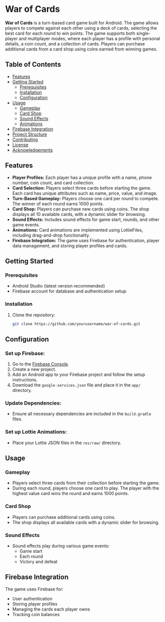 # War of Cards

**War of Cards** is a turn-based card game built for Android. The game allows players to compete against each other using a deck of cards, selecting the best card for each round to win points. The game supports both single-player and multiplayer modes, where each player has a profile with personal details, a coin count, and a collection of cards. Players can purchase additional cards from a card shop using coins earned from winning games.

## Table of Contents

* [Features](#features)
* [Getting Started](#getting-started)
  * [Prerequisites](#prerequisites)
  * [Installation](#installation)
  * [Configuration](#configuration)
* [Usage](#usage)
  * [Gameplay](#gameplay)
  * [Card Shop](#card-shop)
  * [Sound Effects](#sound-effects)
  * [Animations](#animations)
* [Firebase Integration](#firebase-integration)
* [Project Structure](#project-structure)
* [Contributing](#contributing)
* [License](#license)
* [Acknowledgements](#acknowledgements)

## Features

* **Player Profiles:** Each player has a unique profile with a name, phone number, coin count, and card collection.
* **Card Selection:** Players select three cards before starting the game. Each card has unique attributes such as name, price, value, and image.
* **Turn-Based Gameplay:** Players choose one card per round to compete. The winner of each round earns 1000 points.
* **Card Shop:** Players can purchase new cards using coins. The shop displays all 10 available cards, with a dynamic slider for browsing.
* **Sound Effects:** Includes sound effects for game start, rounds, and other game events.
* **Animations:** Card animations are implemented using LottieFiles, including drag-and-drop functionality.
* **Firebase Integration:** The game uses Firebase for authentication, player data management, and storing player profiles and cards.

## Getting Started

### Prerequisites

* Android Studio (latest version recommended)
* Firebase account for database and authentication setup

### Installation

1. Clone the repository:
   ```bash
   git clone https://github.com/yourusername/war-of-cards.git

## Configuration

### Set up Firebase:

1. Go to the [Firebase Console](https://console.firebase.google.com/).
2. Create a new project.
3. Add an Android app to your Firebase project and follow the setup instructions.
4. Download the `google-services.json` file and place it in the `app/` directory.

### Update Dependencies:

- Ensure all necessary dependencies are included in the `build.gradle` files.

### Set up Lottie Animations:

- Place your Lottie JSON files in the `res/raw/` directory.

## Usage

### Gameplay

- Players select three cards from their collection before starting the game.
- During each round, players choose one card to play. The player with the highest value card wins the round and earns 1000 points.

### Card Shop

- Players can purchase additional cards using coins.
- The shop displays all available cards with a dynamic slider for browsing.

### Sound Effects

- Sound effects play during various game events:
  - Game start
  - Each round
  - Victory and defeat

## Firebase Integration

The game uses Firebase for:

- User authentication
- Storing player profiles
- Managing the cards each player owns
- Tracking coin balances
